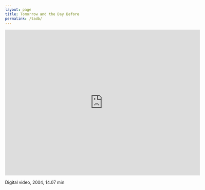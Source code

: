 ```yaml
---
layout: page
title: Tomorrow and the Day Before
permalink: /tadb/
---
```


<iframe src="https://player.vimeo.com/video/120936076" width="640" height="480" frameborder="0" webkitallowfullscreen mozallowfullscreen allowfullscreen></iframe> 

Digital video, 2004, 14.07 min
